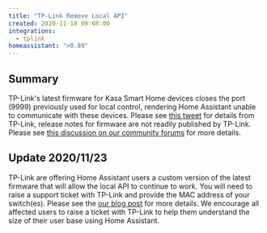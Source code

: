 ```yaml
---
title: "TP-Link Remove Local API"
created: 2020-11-18 09:08:00
integrations:
  - tplink
homeassistant: ">0.89"
---
```


## Summary

TP-Link's latest firmware for Kasa Smart Home devices closes the port (9999) previously used for local control, rendering Home Assistant unable to communicate with these devices. Please see [this tweet](https://twitter.com/TPLINKUK/status/1328687659133399043) for details from TP-Link, release notes for firmware are not readily published by TP-Link. Please see [this discussion on our community forums](https://community.home-assistant.io/t/tp-link-hs110-smart-plug-disappears-after-latest-firmware-update/244229) for more details.

## Update 2020/11/23

TP-Link are offering Home Assistant users a custom version of the latest firmware that will allow the local API to continue to work. You will need to raise a support ticket with TP-Link and provide the MAC address of your switch(es). Please see the [our blog post](https://www.home-assistant.io/blog/2020/11/23/tplink-local-access/) for more details. We encourage all affected users to raise a ticket with TP-Link to help them understand the size of their user base using Home Assistant.
